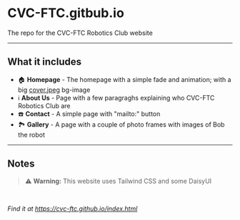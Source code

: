 # CVC-FTC.gitbub.io

The repo for the CVC-FTC Robotics Club website

---

## What it includes

* 🏠︎ **Homepage** - The homepage with a simple fade and animation; with a big [cover.jpeg](img/cover.jpeg) bg-image
* ℹ️ **About Us** - Page with a few paragraghs explaining who CVC-FTC Robotics Club are
* ☎️ **Contact** - A simple page with "mailto:" button
* 🏞️ **Gallery** - A page with a couple of photo frames with images of Bob the robot

---

## Notes

> ⚠️ **Warning:** This website uses Tailwind CSS and some DaisyUI

<br>

*Find it at https://cvc-ftc.github.io/index.html*
